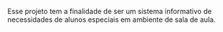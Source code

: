 Esse projeto tem a finalidade de ser um sistema informativo de necessidades de alunos especiais em ambiente de sala de aula.
